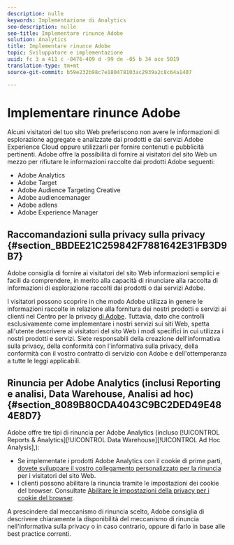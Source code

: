 ```yaml
---
description: nulle
keywords: Implementazione di Analytics
seo-description: nulle
seo-title: Implementare rinunce Adobe
solution: Analytics
title: Implementare rinunce Adobe
topic: Sviluppatore e implementazione
uuid: fc 3 a 411 c -8476-409 d -99 de -05 b 34 ace 5019
translation-type: tm+mt
source-git-commit: b59e232b98c7e180478103ac2939a2c8c64a1407

---
```



# Implementare rinunce Adobe

Alcuni visitatori del tuo sito Web preferiscono non avere le informazioni di esplorazione aggregate e analizzate dai prodotti e dai servizi Adobe Experience Cloud oppure utilizzarli per fornire contenuti e pubblicità pertinenti. Adobe offre la possibilità di fornire ai visitatori del sito Web un mezzo per rifiutare le informazioni raccolte dai prodotti Adobe seguenti:

* Adobe Analytics
* Adobe Target
* Adobe Audience Targeting Creative
* Adobe audiencemanager
* Adobe adlens
* Adobe Experience Manager

## Raccomandazioni sulla privacy sulla privacy {#section_BBDEE21C259842F7881642E31FB3D9B7}

Adobe consiglia di fornire ai visitatori del sito Web informazioni semplici e facili da comprendere, in merito alla capacità di rinunciare alla raccolta di informazioni di esplorazione raccolti dai prodotti o dai servizi Adobe.

I visitatori possono scoprire in che modo Adobe utilizza in genere le informazioni raccolte in relazione alla fornitura dei nostri prodotti e servizi ai clienti nel Centro per la privacy [di Adobe](https://www.adobe.com/privacy.html). Tuttavia, dato che controlli esclusivamente come implementare i nostri servizi sui siti Web, spetta all'utente descrivere ai visitatori del sito Web i modi specifici in cui utilizza i nostri prodotti e servizi. Siete responsabili della creazione dell'informativa sulla privacy, della conformità con l'informativa sulla privacy, della conformità con il vostro contratto di servizio con Adobe e dell'ottemperanza a tutte le leggi applicabili.

## Rinuncia per Adobe Analytics (inclusi Reporting e analisi, Data Warehouse, Analisi ad hoc) {#section_8089B80CDA4043C9BC2DED49E484E8D7}

Adobe offre tre tipi di rinuncia per Adobe Analytics (incluso [!UICONTROL Reports & Analytics][!UICONTROL Data Warehouse][!UICONTROL Ad Hoc Analysis],):

* Se implementate i prodotti Adobe Analytics con il cookie di prime parti, [dovete sviluppare il vostro collegamento personalizzato per la rinuncia](../../../implement/js-implementation/data-collection/opt-out-link.md#concept_C2C4F19811A445EF9E9BEAC709B568A9) per i visitatori del sito Web.
* I clienti possono abilitare la rinuncia tramite le impostazioni dei cookie del browser. Consultate [Abilitare le impostazioni della privacy per i cookie del browser](https://marketing.adobe.com/resources/help/en_US/whitepapers/cookies/?f=browser_cookie_settings).

A prescindere dal meccanismo di rinuncia scelto, Adobe consiglia di descrivere chiaramente la disponibilità del meccanismo di rinuncia nell'informativa sulla privacy o in caso contrario, oppure di farlo in base alle best practice correnti.
